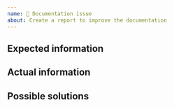 ```yaml
---
name: 📖 Documentation issue
about: Create a report to improve the documentation
---
```


<!--lint disable heading-style -->
## Expected information


## Actual information


## Possible solutions
